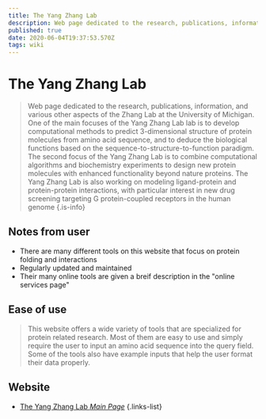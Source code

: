 ```yaml
---
title: The Yang Zhang Lab
description: Web page dedicated to the research, publications, information, and various other aspects of the Zhang Lab at the University of Michigan.
published: true
date: 2020-06-04T19:37:53.570Z
tags: wiki
---
```


# The Yang Zhang Lab

> Web page dedicated to the research, publications, information, and various other aspects of the Zhang Lab at the University of Michigan. One of the main focuses of the Yang Zhang Lab lab is to develop computational methods to predict 3-dimensional structure of protein molecules from amino acid sequence, and to deduce the biological functions based on the sequence-to-structure-to-function paradigm. The second focus of the Yang Zhang Lab is to combine computational algorithms and biochemistry experiments to design new protein molecules with enhanced functionality beyond nature proteins. The Yang Zhang Lab is also working on modeling ligand-protein and protein-protein interactions, with particular interest in new drug screening targeting G protein-coupled receptors in the human genome
{.is-info}


## Notes from user
- There are many different tools on this website that focus on protein folding and interactions
- Regularly updated and maintained
- Their many online tools are given a breif description in the "online services page"

## Ease of use
> This website offers a wide variety of tools that are specialized for protein related research. Most of them are easy to use and simply require the user to input an amino acid sequence into the query field. Some of the tools also have example inputs that help the user format their data properly.


## Website

- [The Yang Zhang Lab *Main Page*](https://zhanglab.ccmb.med.umich.edu/)
{.links-list}

